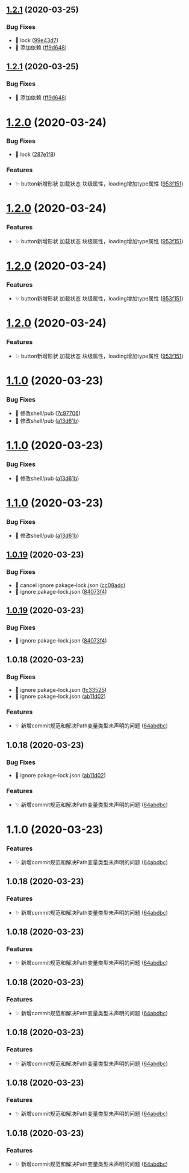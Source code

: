 ## [1.2.1](https://github.com/AnnaSearl/anna-remax-ui/compare/v1.2.0...v1.2.1) (2020-03-25)


### Bug Fixes

* :bug: lock ([99e43d7](https://github.com/AnnaSearl/anna-remax-ui/commit/99e43d70c851242dcbb139f1710feae3cf4c2bf2))
* :bug: 添加依赖 ([ff9d648](https://github.com/AnnaSearl/anna-remax-ui/commit/ff9d648845e4b0c327525b346fd1751a1a7e1d5f))



## [1.2.1](https://github.com/AnnaSearl/anna-remax-ui/compare/v1.2.0...v1.2.1) (2020-03-25)


### Bug Fixes

* :bug: 添加依赖 ([ff9d648](https://github.com/AnnaSearl/anna-remax-ui/commit/ff9d648845e4b0c327525b346fd1751a1a7e1d5f))



# [1.2.0](https://github.com/AnnaSearl/anna-remax-ui/compare/v1.1.0...v1.2.0) (2020-03-24)


### Bug Fixes

* :bug: lock ([287e1f8](https://github.com/AnnaSearl/anna-remax-ui/commit/287e1f85058834cfd87bb5f319e94e449d5c5788))


### Features

* :sparkles: button新增形状 加载状态 块级属性，loading增加type属性 ([953f151](https://github.com/AnnaSearl/anna-remax-ui/commit/953f15138b4d19e6155928f64e2d3b542c1e04e8))



# [1.2.0](https://github.com/AnnaSearl/anna-remax-ui/compare/v1.1.0...v1.2.0) (2020-03-24)


### Features

* :sparkles: button新增形状 加载状态 块级属性，loading增加type属性 ([953f151](https://github.com/AnnaSearl/anna-remax-ui/commit/953f15138b4d19e6155928f64e2d3b542c1e04e8))



# [1.2.0](https://github.com/AnnaSearl/anna-remax-ui/compare/v1.1.0...v1.2.0) (2020-03-24)


### Features

* :sparkles: button新增形状 加载状态 块级属性，loading增加type属性 ([953f151](https://github.com/AnnaSearl/anna-remax-ui/commit/953f15138b4d19e6155928f64e2d3b542c1e04e8))



# [1.2.0](https://github.com/AnnaSearl/anna-remax-ui/compare/v1.1.0...v1.2.0) (2020-03-24)


### Features

* :sparkles: button新增形状 加载状态 块级属性，loading增加type属性 ([953f151](https://github.com/AnnaSearl/anna-remax-ui/commit/953f15138b4d19e6155928f64e2d3b542c1e04e8))



# [1.1.0](https://github.com/AnnaSearl/anna-remax-ui/compare/v1.0.19...v1.1.0) (2020-03-23)


### Bug Fixes

* :bug: 修改shell/pub ([7c97706](https://github.com/AnnaSearl/anna-remax-ui/commit/7c977067e728887eadd5507b39e12263ec38d972))
* :bug: 修改shell/pub ([a13d61b](https://github.com/AnnaSearl/anna-remax-ui/commit/a13d61b091a848889ea5554bd72b82f2cb83924c))



# [1.1.0](https://github.com/AnnaSearl/anna-remax-ui/compare/v1.0.19...v1.1.0) (2020-03-23)


### Bug Fixes

* :bug: 修改shell/pub ([a13d61b](https://github.com/AnnaSearl/anna-remax-ui/commit/a13d61b091a848889ea5554bd72b82f2cb83924c))



# [1.1.0](https://github.com/AnnaSearl/anna-remax-ui/compare/v1.0.19...v1.1.0) (2020-03-23)


### Bug Fixes

* :bug: 修改shell/pub ([a13d61b](https://github.com/AnnaSearl/anna-remax-ui/commit/a13d61b091a848889ea5554bd72b82f2cb83924c))



## [1.0.19](https://github.com/AnnaSearl/anna-remax-ui/compare/v1.0.18...v1.0.19) (2020-03-23)


### Bug Fixes

* :bug: cancel ignore pakage-lock.json ([cc08adc](https://github.com/AnnaSearl/anna-remax-ui/commit/cc08adc6ff22efbe511c99885355ac86a8074a1f))
* :bug: ignore pakage-lock.json ([84073f4](https://github.com/AnnaSearl/anna-remax-ui/commit/84073f4144fbed61996ba5fbf99f261b06d1d449))



## [1.0.19](https://github.com/AnnaSearl/anna-remax-ui/compare/v1.0.18...v1.0.19) (2020-03-23)


### Bug Fixes

* :bug: ignore pakage-lock.json ([84073f4](https://github.com/AnnaSearl/anna-remax-ui/commit/84073f4144fbed61996ba5fbf99f261b06d1d449))



## 1.0.18 (2020-03-23)


### Bug Fixes

* :bug: ignore pakage-lock.json ([fc33525](https://github.com/AnnaSearl/anna-remax-ui/commit/fc33525693c40c5664a196f5c8f6d9a60d11cff9))
* :bug: ignore pakage-lock.json ([ab11d02](https://github.com/AnnaSearl/anna-remax-ui/commit/ab11d027b25975cc7fb0629675901ca041e2038a))


### Features

* :sparkles: 新增commit规范和解决Path变量类型未声明的问题 ([64abdbc](https://github.com/AnnaSearl/anna-remax-ui/commit/64abdbc7142e85dc390bf61f8bdee8ad2fc355d8))



## 1.0.18 (2020-03-23)


### Bug Fixes

* :bug: ignore pakage-lock.json ([ab11d02](https://github.com/AnnaSearl/anna-remax-ui/commit/ab11d027b25975cc7fb0629675901ca041e2038a))


### Features

* :sparkles: 新增commit规范和解决Path变量类型未声明的问题 ([64abdbc](https://github.com/AnnaSearl/anna-remax-ui/commit/64abdbc7142e85dc390bf61f8bdee8ad2fc355d8))



# 1.1.0 (2020-03-23)


### Features

* :sparkles: 新增commit规范和解决Path变量类型未声明的问题 ([64abdbc](https://github.com/AnnaSearl/anna-remax-ui/commit/64abdbc7142e85dc390bf61f8bdee8ad2fc355d8))



## 1.0.18 (2020-03-23)


### Features

* :sparkles: 新增commit规范和解决Path变量类型未声明的问题 ([64abdbc](https://github.com/AnnaSearl/anna-remax-ui/commit/64abdbc7142e85dc390bf61f8bdee8ad2fc355d8))



## 1.0.18 (2020-03-23)


### Features

* :sparkles: 新增commit规范和解决Path变量类型未声明的问题 ([64abdbc](https://github.com/AnnaSearl/anna-remax-ui/commit/64abdbc7142e85dc390bf61f8bdee8ad2fc355d8))



## 1.0.18 (2020-03-23)


### Features

* :sparkles: 新增commit规范和解决Path变量类型未声明的问题 ([64abdbc](https://github.com/AnnaSearl/anna-remax-ui/commit/64abdbc7142e85dc390bf61f8bdee8ad2fc355d8))



## 1.0.18 (2020-03-23)


### Features

* :sparkles: 新增commit规范和解决Path变量类型未声明的问题 ([64abdbc](https://github.com/AnnaSearl/anna-remax-ui/commit/64abdbc7142e85dc390bf61f8bdee8ad2fc355d8))



## 1.0.18 (2020-03-23)


### Features

* :sparkles: 新增commit规范和解决Path变量类型未声明的问题 ([64abdbc](https://github.com/AnnaSearl/anna-remax-ui/commit/64abdbc7142e85dc390bf61f8bdee8ad2fc355d8))



## 1.0.18 (2020-03-23)


### Features

* :sparkles: 新增commit规范和解决Path变量类型未声明的问题 ([64abdbc](https://github.com/AnnaSearl/anna-remax-ui/commit/64abdbc7142e85dc390bf61f8bdee8ad2fc355d8))



